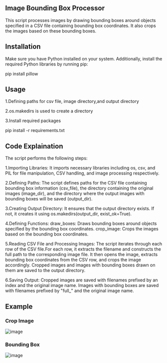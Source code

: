 ## Image Bounding Box Processor

This script processes images by drawing bounding boxes around objects specified in a CSV file containing bounding box coordinates. 
It also crops the images based on these bounding boxes.

## Installation

Make sure you have Python installed on your system. Additionally, install the required Python libraries by running pip:

  pip install pillow

## Usage

1.Defining paths for csv file, image directory,and output directory

2.os.makedirs is used to create a directory 

3.Install required packages

   pip install -r requirements.txt

## Code Explaination

The script performs the following steps:

1.Importing Libraries:
  It imports necessary libraries including os, csv, and PIL for file manipulation, CSV handling, and image processing respectively.

2.Defining Paths:
  The script defines paths for the CSV file containing bounding box information (csv_file), the directory containing the original images (image_dir), and the          directory where the output images with bounding boxes will be saved (output_dir).

3.Creating Output Directory:
  It ensures that the output directory exists. If not, it creates it using os.makedirs(output_dir, exist_ok=True).

4.Defining Functions:
  draw_boxes: Draws bounding boxes around objects specified by the bounding box coordinates.
  crop_image: Crops the images based on the bounding box coordinates.

5.Reading CSV File and Processing Images:
  The script iterates through each row of the CSV file.For each row, it extracts the filename and constructs the full path to the corresponding image file.
    It then opens the image, extracts bounding box coordinates from the CSV row, and crops the image accordingly.
    Cropped images and images with bounding boxes drawn on them are saved to the output directory.

6.Saving Output:
   Cropped images are saved with filenames prefixed by an index and the original image name.
   Images with bounding boxes are saved with filenames prefixed by "full_" and the original image name.
   
## Example

 ### Crop Image
 
  ![image](https://github.com/poojasile/task/assets/169047585/42e726f4-868f-4b80-9895-52e3f068e98a)

### Bounding Box

  ![image](https://github.com/poojasile/task/assets/169047585/b06e8e78-7c98-478c-a4cd-7a1e9fdba215)







 

   






